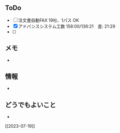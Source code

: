 ## ToDo
- [ ] 注文書自動FAX 19社、1パス OK
- [x] アドバンスシステム工数 158:00/136:21　差: 21:29
- [ ] 


## メモ
- 


## 情報
- 


## どうでもよいこと
- 


[[2023-07-19]]

